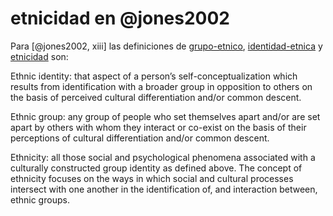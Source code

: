 # etnicidad en @jones2002

Para [@jones2002, xiii] las definiciones de [grupo-etnico](grupo-etnico.md), [identidad-etnica](identidad-etnica.md) y [etnicidad](etnicidad.md) son:

Ethnic identity: that aspect of a person’s self-conceptualization which results from identification with a broader group in opposition to others on the basis of perceived cultural differentiation and/or common descent.

Ethnic group: any group of people who set themselves apart and/or are set apart by others with whom they interact or co-exist on the basis of their perceptions of cultural differentiation and/or common descent.

Ethnicity: all those social and psychological phenomena associated with a culturally constructed group identity as defined above. The concept of ethnicity focuses on the ways in which social and cultural processes intersect with one another in the identification of, and interaction between, ethnic groups.
